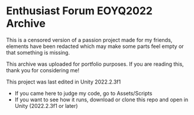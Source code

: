 # Enthusiast Forum EOYQ2022 Archive
This is a censored version of a passion project made for my friends, elements have been redacted which may make some parts feel empty or that something is missing.

This archive was uploaded for portfolio purposes. If you are reading this, thank you for considering me!


This project was last edited in Unity 2022.2.3f1
* If you came here to judge my code, go to Assets/Scripts
* If you want to see how it runs, download or clone this repo and open in Unity (2022.2.3f1 or later)
